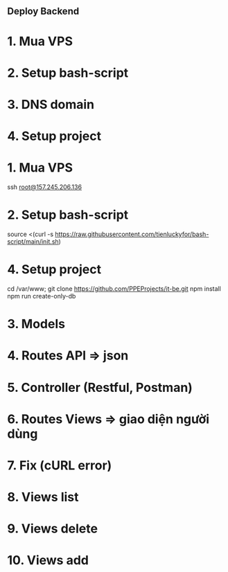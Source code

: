 Deploy Backend
--
# 1. Mua VPS
# 2. Setup bash-script
# 3. DNS domain
# 4. Setup project


# 1. Mua VPS
ssh root@157.245.206.136

# 2. Setup bash-script
source <(curl -s https://raw.githubusercontent.com/tienluckyfor/bash-script/main/init.sh)

# 4. Setup project
cd /var/www;
git clone https://github.com/PPEProjects/it-be.git
npm install
npm run create-only-db


# 3. Models
# 4. Routes API => json
# 5. Controller (Restful, Postman)
# 6. Routes Views => giao diện người dùng
# 7. Fix (cURL error)
# 8. Views list
# 9. Views delete
# 10. Views add

